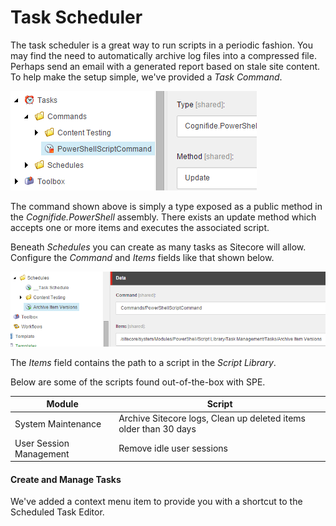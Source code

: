 # Task Scheduler

The task scheduler is a great way to run scripts in a periodic fashion. You may find the need to automatically archive log files into a compressed file. Perhaps send an email with a generated report based on stale site content. To help make the setup simple, we've provided a *Task Command*.

![PowerShell Script Command](images/screenshots/tasks-powershellscriptcommand.png)

The command shown above is simply a type exposed as a public method in the *Cognifide.PowerShell* assembly. There exists an update method which accepts one or more items and executes the associated script.

Beneath *Schedules* you can create as many tasks as Sitecore will allow. Configure the *Command* and *Items* fields like that shown below.

![PowerShell Script Task](images/screenshots/tasks-archiveschedule.png)

The *Items* field contains the path to a script in the *Script Library*. 

Below are some of the scripts found out-of-the-box with SPE.

| Module | Script |
| ------ | ---- |
| System Maintenance | Archive Sitecore logs, Clean up deleted items older than 30 days |
| User Session Management | Remove idle user sessions |

#### Create and Manage Tasks

We've added a context menu item to provide you with a shortcut to the Scheduled Task Editor.



